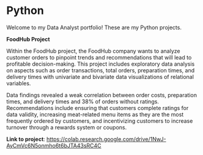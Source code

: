 # Python

Welcome to my Data Analyst portfolio! These are my Python projects. 

**FoodHub Project**

Within the FoodHub project, the FoodHub company wants to analyze customer orders to pinpoint trends and recommendations that will lead to profitable decision-making.
This project includes exploratory data analysis on aspects such as order transactions, total orders, preparation times, and delivery times with univariate and 
bivariate data visualizations of relational variables. 

Data findings revealed a weak correlation between order costs, preparation times, and delivery times and 38% of orders without ratings. Recommendations include
ensuring that customers complete ratings for data validity, increasing meat-related menu items as they are the most frequently ordered by customers, and incentivizing 
customers to increase turnover through a rewards system or coupons.

**Link to project**: https://colab.research.google.com/drive/1NwJ-AyCmVc6N5onmho6t6bJTA43sRC4C
